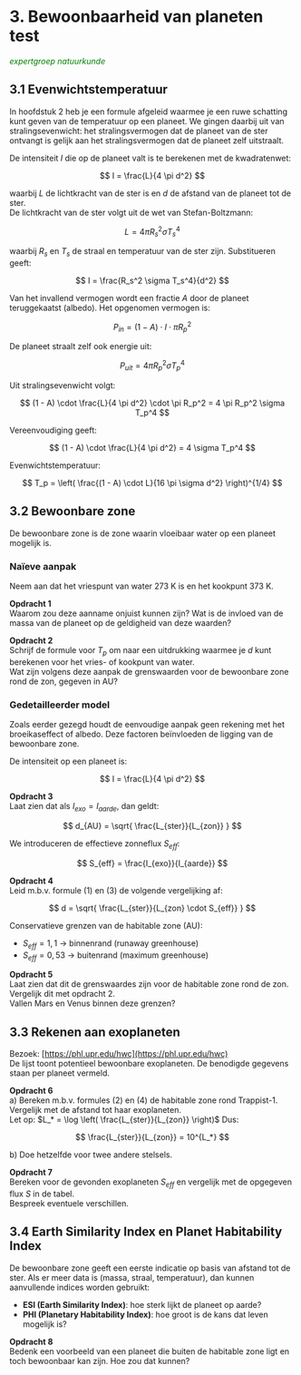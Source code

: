 # 3. Bewoonbaarheid van planeten test

<span style="color: green;"><em>expertgroep natuurkunde</em></span>


## 3.1 Evenwichtstemperatuur

In hoofdstuk 2 heb je een formule afgeleid waarmee je een ruwe schatting kunt geven van de temperatuur op een planeet. We gingen daarbij uit van stralingsevenwicht: het stralingsvermogen dat de planeet van de ster ontvangt is gelijk aan het stralingsvermogen dat de planeet zelf uitstraalt.

De intensiteit $I$ die op de planeet valt is te berekenen met de kwadratenwet:

$$
I = \frac{L}{4 \pi d^2}
$$

waarbij $L$ de lichtkracht van de ster is en $d$ de afstand van de planeet tot de ster.  
De lichtkracht van de ster volgt uit de wet van Stefan-Boltzmann:

$$
L = 4 \pi R_s^2 \sigma T_s^4
$$

waarbij $R_s$ en $T_s$ de straal en temperatuur van de ster zijn. Substitueren geeft:

$$
I = \frac{R_s^2 \sigma T_s^4}{d^2}
$$

Van het invallend vermogen wordt een fractie $A$ door de planeet teruggekaatst (albedo). Het opgenomen vermogen is:

$$
P_{in} = (1 - A) \cdot I \cdot \pi R_p^2
$$

De planeet straalt zelf ook energie uit:

$$
P_{uit} = 4 \pi R_p^2 \sigma T_p^4
$$

Uit stralingsevenwicht volgt:

$$
(1 - A) \cdot \frac{L}{4 \pi d^2} \cdot \pi R_p^2 = 4 \pi R_p^2 \sigma T_p^4
$$

Vereenvoudiging geeft:

$$
(1 - A) \cdot \frac{L}{4 \pi d^2} = 4 \sigma T_p^4
$$

Evenwichtstemperatuur:

$$
T_p = \left( \frac{(1 - A) \cdot L}{16 \pi \sigma d^2} 
\right)^{1/4}
$$

## 3.2 Bewoonbare zone

De bewoonbare zone is de zone waarin vloeibaar water op een planeet mogelijk is.

### Naïeve aanpak

Neem aan dat het vriespunt van water 273 K is en het kookpunt 373 K.

**Opdracht 1**  
Waarom zou deze aanname onjuist kunnen zijn? Wat is de invloed van de massa van de planeet op de geldigheid van deze waarden?

**Opdracht 2**  
Schrijf de formule voor $T_p$ om naar een uitdrukking waarmee je $d$ kunt berekenen voor het vries- of kookpunt van water.  
Wat zijn volgens deze aanpak de grenswaarden voor de bewoonbare zone rond de zon, gegeven in AU?

### Gedetailleerder model

Zoals eerder gezegd houdt de eenvoudige aanpak geen rekening met het broeikaseffect of albedo. Deze factoren beïnvloeden de ligging van de bewoonbare zone.

De intensiteit op een planeet is:

$$
I = \frac{L}{4 \pi d^2} 	
$$

**Opdracht 3**  
Laat zien dat als $I_{exo} = I_{aarde}$, dan geldt:

$$
d_{AU} = \sqrt{ \frac{L_{ster}}{L_{zon}} } 	
$$

We introduceren de effectieve zonneflux $S_{eff}$:

$$
S_{eff} = \frac{I_{exo}}{I_{aarde}} 	
$$

**Opdracht 4**  
Leid m.b.v. formule (1) en (3) de volgende vergelijking af:

$$
d = \sqrt{ \frac{L_{ster}}{L_{zon} \cdot S_{eff}} } 	
$$

Conservatieve grenzen van de habitable zone (AU):

- $S_{eff} = 1{,}1$ → binnenrand (runaway greenhouse)  
- $S_{eff} = 0{,}53$ → buitenrand (maximum greenhouse)

**Opdracht 5**  
Laat zien dat dit de grenswaardes zijn voor de habitable zone rond de zon. Vergelijk dit met opdracht 2.  
Vallen Mars en Venus binnen deze grenzen?

## 3.3 Rekenen aan exoplaneten

Bezoek: [https://phl.upr.edu/hwc](https://phl.upr.edu/hwc)  
De lijst toont potentieel bewoonbare exoplaneten. De benodigde gegevens staan per planeet vermeld.

**Opdracht 6**  
a) Bereken m.b.v. formules (2) en (4) de habitable zone rond Trappist-1. Vergelijk met de afstand tot haar exoplaneten.  
Let op: $L_* = \log \left( \frac{L_{ster}}{L_{zon}} 
\right)$  Dus:

$$
\frac{L_{ster}}{L_{zon}} = 10^{L_*}
$$

b) Doe hetzelfde voor twee andere stelsels.

**Opdracht 7**  
Bereken voor de gevonden exoplaneten $S_{eff}$ en vergelijk met de opgegeven flux $S$ in de tabel.  
Bespreek eventuele verschillen.

## 3.4 Earth Similarity Index en Planet Habitability Index

De bewoonbare zone geeft een eerste indicatie op basis van afstand tot de ster. Als er meer data is (massa, straal, temperatuur), dan kunnen aanvullende indices worden gebruikt:

- **ESI (Earth Similarity Index)**: hoe sterk lijkt de planeet op aarde?
- **PHI (Planetary Habitability Index)**: hoe groot is de kans dat leven mogelijk is?

**Opdracht 8**  
Bedenk een voorbeeld van een planeet die buiten de habitable zone ligt en toch bewoonbaar kan zijn. Hoe zou dat kunnen?

